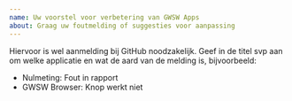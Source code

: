 ```yaml
---
name: Uw voorstel voor verbetering van GWSW Apps
about: Graag uw foutmelding of suggesties voor aanpassing
---
```

Hiervoor is wel aanmelding bij GitHub noodzakelijk.
Geef in de titel svp aan om welke applicatie en wat de aard van de melding is, bijvoorbeeld:
- Nulmeting: Fout in rapport
- GWSW Browser: Knop werkt niet
